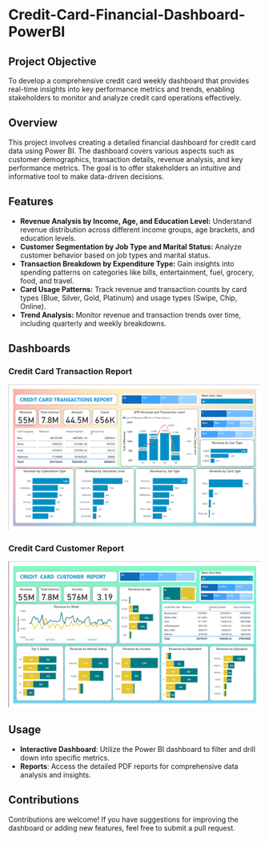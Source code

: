 # Credit-Card-Financial-Dashboard-PowerBI

## Project Objective
To develop a comprehensive credit card weekly dashboard that provides real-time insights into key performance metrics and trends, enabling stakeholders to monitor and analyze credit card operations effectively.

## Overview
This project involves creating a detailed financial dashboard for credit card data using Power BI. The dashboard covers various aspects such as customer demographics, transaction details, revenue analysis, and key performance metrics. The goal is to offer stakeholders an intuitive and informative tool to make data-driven decisions.

## Features
- **Revenue Analysis by Income, Age, and Education Level:** Understand revenue distribution across different income groups, age brackets, and education levels.
- **Customer Segmentation by Job Type and Marital Status:** Analyze customer behavior based on job types and marital status.
- **Transaction Breakdown by Expenditure Type:** Gain insights into spending patterns on categories like bills, entertainment, fuel, grocery, food, and travel.
- **Card Usage Patterns:** Track revenue and transaction counts by card types (Blue, Silver, Gold, Platinum) and usage types (Swipe, Chip, Online).
- **Trend Analysis:** Monitor revenue and transaction trends over time, including quarterly and weekly breakdowns.

## Dashboards

### Credit Card Transaction Report
![Credit Card Transaction Report](https://github.com/abhaygupt-a/Credit-Card-Financial-Dashboard-PowerBI/blob/main/transaction%20report.png)

### Credit Card Customer Report
![Credit Card Customer Report](https://github.com/abhaygupt-a/Credit-Card-Financial-Dashboard-PowerBI/blob/main/customer%20report.png)

## Usage
- **Interactive Dashboard**: Utilize the Power BI dashboard to filter and drill down into specific metrics.
- **Reports**: Access the detailed PDF reports for comprehensive data analysis and insights.

## Contributions
Contributions are welcome! If you have suggestions for improving the dashboard or adding new features, feel free to submit a pull request.
